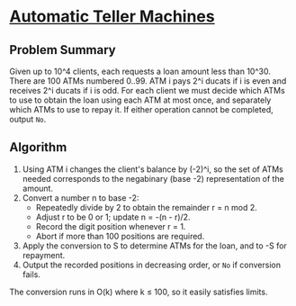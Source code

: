 # [Automatic Teller Machines](https://www.spoj.com/problems/ATMS/)

## Problem Summary
Given up to 10\^4 clients, each requests a loan amount less than 10\^30. There are 100 ATMs numbered 0..99. ATM i pays 2^i ducats if i is even and receives 2^i ducats if i is odd. For each client we must decide which ATMs to use to obtain the loan using each ATM at most once, and separately which ATMs to use to repay it. If either operation cannot be completed, output `No`.

## Algorithm
1. Using ATM i changes the client's balance by (-2)^i, so the set of ATMs needed corresponds to the negabinary (base -2) representation of the amount.
2. Convert a number n to base -2:
   - Repeatedly divide by 2 to obtain the remainder r = n mod 2.
   - Adjust r to be 0 or 1; update n = -(n - r)/2.
   - Record the digit position whenever r = 1.
   - Abort if more than 100 positions are required.
3. Apply the conversion to S to determine ATMs for the loan, and to -S for repayment.
4. Output the recorded positions in decreasing order, or `No` if conversion fails.

The conversion runs in O(k) where k ≤ 100, so it easily satisfies limits.
